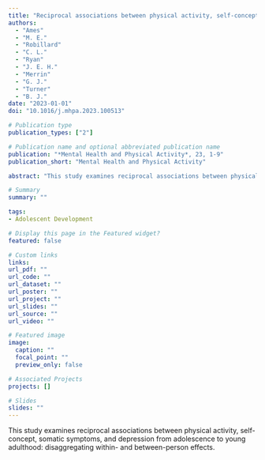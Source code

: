 ```yaml
---
title: "Reciprocal associations between physical activity, self-concept, somatic symptoms, and depression from adolescence to young adulthood: Disaggregating within- and between-person effects"
authors:
  - "Ames"
  - "M. E."
  - "Robillard"
  - "C. L."
  - "Ryan"
  - "J. E. H."
  - "Merrin"
  - "G. J."
  - "Turner"
  - "B. J."
date: "2023-01-01"
doi: "10.1016/j.mhpa.2023.100513"

# Publication type
publication_types: ["2"]

# Publication name and optional abbreviated publication name
publication: "*Mental Health and Physical Activity*, 23, 1-9"
publication_short: "Mental Health and Physical Activity"

abstract: "This study examines reciprocal associations between physical activity, self-concept, somatic symptoms, and depression from adolescence to young adulthood: disaggregating within- and between-person effects."

# Summary
summary: ""

tags:
- Adolescent Development

# Display this page in the Featured widget?
featured: false

# Custom links
links:
url_pdf: ""
url_code: ""
url_dataset: ""
url_poster: ""
url_project: ""
url_slides: ""
url_source: ""
url_video: ""

# Featured image
image:
  caption: ""
  focal_point: ""
  preview_only: false

# Associated Projects
projects: []

# Slides
slides: ""
---
```


This study examines reciprocal associations between physical activity, self-concept, somatic symptoms, and depression from adolescence to young adulthood: disaggregating within- and between-person effects.
